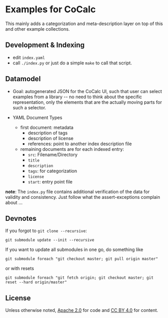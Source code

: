 # Examples for CoCalc

This mainly adds a categorization and meta-description layer on top of this and other example collections.

## Development & Indexing

* edit `index.yaml`
* call `./index.py` or just do a simple `make` to call that script.

## Datamodel

* Goal: autogenerated JSON for the CoCalc UI, such that user can select examples from a library -- no need to think about the specific representation, only the elements that are the actually moving parts for such a selector.

* YAML Document Types

  * first document: metadata
      * description of tags
      * description of license
      * references: point to another index description file
  * remaining documents are for each indexed entry:
      * `src`: Filename/Directory
      * `title`
      * `description`
      * `tags`: for categorization
      * `license`
      * `start`: entry point file

**note**: The `index.py` file contains additional verification of the data for validity and consistency. Just follow what the assert-exceptions complain about ...

## Devnotes

If you forgot to `git clone --recursive`:

    git submodule update --init --recursive

If you want to update all submodules in one go, do something like

    git submodule foreach "git checkout master; git pull origin master"

or with resets

    git submodule foreach "git fetch origin; git checkout master; git reset --hard origin/master"

## License

Unless otherwise noted,
[Apache 2.0](http://www.apache.org/licenses/LICENSE-2.0) for code and
[CC BY 4.0](https://creativecommons.org/licenses/by/4.0/)
for content.


